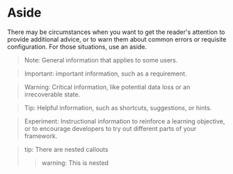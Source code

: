 # Aside

There may be circumstances when you want to get the reader's attention to provide additional advice, or to warn them about common errors or requisite configuration. For those situations, use an aside.

> Note: General information that applies to some users.

> Important: important information, such as a requirement.

> Warning: Critical information, like potential data loss
> or an irrecoverable state.

> Tip: Helpful information, such as shortcuts, suggestions, or hints.

> Experiment: Instructional information to reinforce a learning objective,
> or to encourage developers to try out different parts of your framework.

> tip: There are nested callouts
>> warning:
>> This is nested
